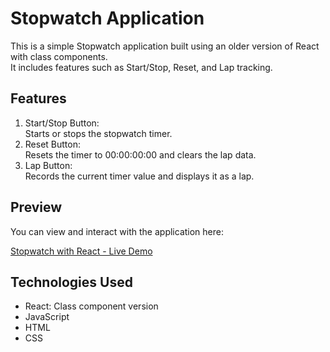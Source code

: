 # Stopwatch Application

This is a simple Stopwatch application built using an older version of React with class components.\
It includes features such as Start/Stop, Reset, and Lap tracking.


## Features
  1. Start/Stop Button:\
    Starts or stops the stopwatch timer.
  2. Reset Button:\
     Resets the timer to 00:00:00:00 and clears the lap data.
  3. Lap Button:\
    Records the current timer value and displays it as a lap.

## Preview
You can view and interact with the application here:

[Stopwatch with React - Live Demo](https://nourhanma.github.io/Stopwatch-with-react)

## Technologies Used
  - React: Class component version
  - JavaScript
  - HTML
  - CSS
